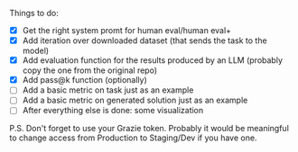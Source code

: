 Things to do:

- [x] Get the right system promt for human eval/human eval+
- [x] Add iteration over downloaded dataset (that sends the task to the model)
- [x] Add evaluation function for the results produced by an LLM (probably copy the one from the original repo)
- [x] Add pass@k function (optionally)
- [ ] Add a basic metric on task just as an example
- [ ] Add a basic metric on generated solution just as an example
- [ ] After everything else is done: some visualization

P.S.
Don't forget to use your Grazie token. Probably it would be meaningful to change access from Production to Staging/Dev if you have one.
